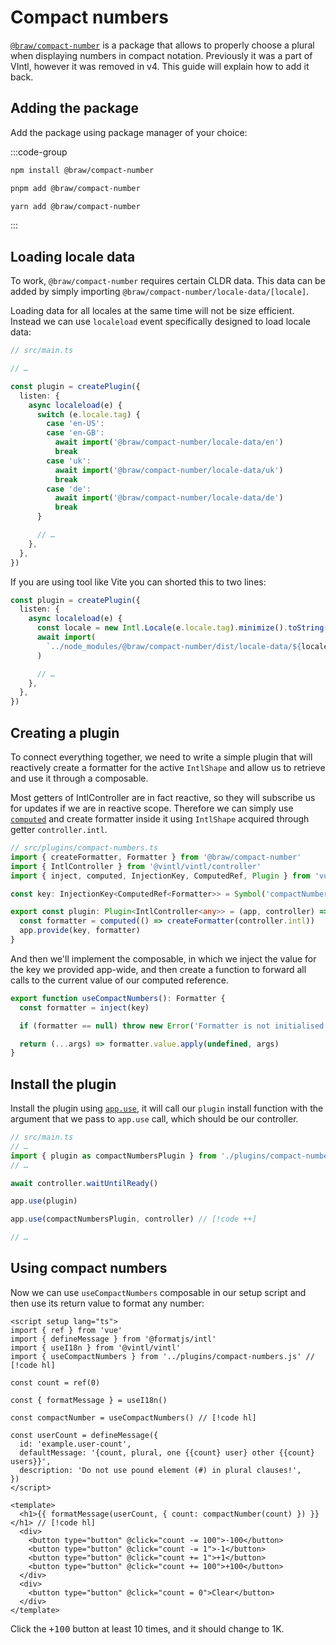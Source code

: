 # Compact numbers

[`@braw/compact-number`](https://npm.im/@braw/compact-number) is a package that
allows to properly choose a plural when displaying numbers in compact notation.
Previously it was a part of VIntl, however it was removed in v4. This guide will
explain how to add it back.

## Adding the package

Add the package using package manager of your choice:

:::code-group

```sh [npm]
npm install @braw/compact-number
```

```sh [pnpm]
pnpm add @braw/compact-number
```

```sh [yarn]
yarn add @braw/compact-number
```

:::

## Loading locale data

To work, `@braw/compact-number` requires certain CLDR data. This data can be
added by simply importing `@braw/compact-number/locale-data/[locale]`.

Loading data for all locales at the same time will not be size efficient.
Instead we can use `localeload` event specifically designed to load locale data:

```ts
// src/main.ts

// …

const plugin = createPlugin({
  listen: {
    async localeload(e) {
      switch (e.locale.tag) {
        case 'en-US':
        case 'en-GB':
          await import('@braw/compact-number/locale-data/en')
          break
        case 'uk':
          await import('@braw/compact-number/locale-data/uk')
          break
        case 'de':
          await import('@braw/compact-number/locale-data/de')
          break
      }

      // …
    },
  },
})
```

If you are using tool like Vite you can shorted this to two lines:

```ts
const plugin = createPlugin({
  listen: {
    async localeload(e) {
      const locale = new Intl.Locale(e.locale.tag).minimize().toString()
      await import(
        `../node_modules/@braw/compact-number/dist/locale-data/${locale}.mjs`
      )

      // …
    },
  },
})
```

## Creating a plugin

To connect everything together, we need to write a simple plugin that will
reactively create a formatter for the active `IntlShape` and allow us to
retrieve and use it through a composable.

Most getters of IntlController are in fact reactive, so they will subscribe us
for updates if we are in reactive scope. Therefore we can simply use
[`computed`] and create formatter inside it using `IntlShape` acquired through
getter `controller.intl`.

[`computed`]: https://vuejs.org/api/reactivity-core.html#computed

```ts
// src/plugins/compact-numbers.ts
import { createFormatter, Formatter } from '@braw/compact-number'
import { IntlController } from '@vintl/vintl/controller'
import { inject, computed, InjectionKey, ComputedRef, Plugin } from 'vue'

const key: InjectionKey<ComputedRef<Formatter>> = Symbol('compactNumber')

export const plugin: Plugin<IntlController<any>> = (app, controller) => {
  const formatter = computed(() => createFormatter(controller.intl))
  app.provide(key, formatter)
}
```

And then we'll implement the composable, in which we inject the value for the
key we provided app-wide, and then create a function to forward all calls to the
current value of our computed reference.

```ts
export function useCompactNumbers(): Formatter {
  const formatter = inject(key)

  if (formatter == null) throw new Error('Formatter is not initialised')

  return (...args) => formatter.value.apply(undefined, args)
}
```

## Install the plugin

Install the plugin using [`app.use`], it will call our `plugin` install function
with the argument that we pass to `app.use` call, which should be our
controller.

[`app.use`]: https://vuejs.org/api/application.html#app-use

```ts
// src/main.ts
// …
import { plugin as compactNumbersPlugin } from './plugins/compact-numbers.js' // [!code ++]
// …

await controller.waitUntilReady()

app.use(plugin)

app.use(compactNumbersPlugin, controller) // [!code ++]

// …
```

## Using compact numbers

Now we can use `useCompactNumbers` composable in our setup script and then use
its return value to format any number:

<!-- prettier-ignore -->
```vue
<script setup lang="ts">
import { ref } from 'vue'
import { defineMessage } from '@formatjs/intl'
import { useI18n } from '@vintl/vintl'
import { useCompactNumbers } from '../plugins/compact-numbers.js' // [!code hl]

const count = ref(0)

const { formatMessage } = useI18n()

const compactNumber = useCompactNumbers() // [!code hl]

const userCount = defineMessage({
  id: 'example.user-count',
  defaultMessage: '{count, plural, one {{count} user} other {{count} users}}',
  description: 'Do not use pound element (#) in plural clauses!',
})
</script>

<template>
  <h1>{{ formatMessage(userCount, { count: compactNumber(count) }) }}</h1> // [!code hl]
  <div>
    <button type="button" @click="count -= 100">-100</button>
    <button type="button" @click="count -= 1">-1</button>
    <button type="button" @click="count += 1">+1</button>
    <button type="button" @click="count += 100">+100</button>
  </div>
  <div>
    <button type="button" @click="count = 0">Clear</button>
  </div>
</template>
```

Click the <kbd>+100</kbd> button at least 10 times, and it should change to 1K.
